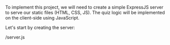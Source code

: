 To implement this project, we will need to create a simple ExpressJS server to serve our static files (HTML, CSS, JS). The quiz logic will be implemented on the client-side using JavaScript. 

Let's start by creating the server:

/server.js

